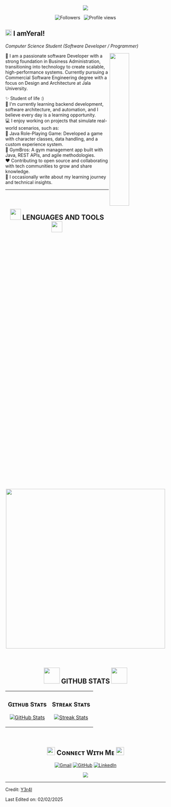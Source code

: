<!--Banner-->
<div align="center"> 
  <img src="https://github.com/user-attachments/assets/0e75f3cb-08ad-4567-a269-f41075c4f88a"/>
</div>

<p align="center">
<img src="https://img.shields.io/github/followers/Y3r4l?style=social" alt="Followers" />
&nbsp;
<img src="https://hits.seeyoufarm.com/api/count/incr/badge.svg?url=https://github.com/Y3r4l&count_bg=%237E3ACE&title_bg=%23555555&icon=github.svg&icon_color=%23FFFFFF&title=Profile+Views&edge_flat=false" alt="Profile views" />
  </a>
</p>

<!--Header Name-->
  ## <picture><img src = "https://github.com/7oSkaaa/7oSkaaa/blob/main/Images/about_me.gif?raw=true" width = 20px></picture> I amYeral!
*Computer Science Student (Software Developer / Programmer)*
<br /> 

<!--Hello-->
<div>
  <img align="right" width="35%" src="https://media1.tenor.com/m/cRcIuuLnGcoAAAAd/puffy-puffy-bear.gif">
</div>

<!--Start Intro-->               
<p align="left"> 🚀 I am a passionate software Developer with a strong foundation in Business Administration, transitioning into technology to create scalable, high-performance systems.  
    Currently pursuing a Commercial Software Engineering degree with a focus on Design and Architecture at Jala University. </p>

  ✨ Student of life :)  
    🌱 I'm currently learning backend development, software architecture, and automation, and I believe every day is a learning opportunity.  
    💻 I enjoy working on projects that simulate real-world scenarios, such as:  
    🎲 Java Role-Playing Game: Developed a game with character classes, data handling, and a custom experience system.  
    💪 GymBros: A gym management app built with Java, REST APIs, and agile methodologies.  
    ❤️ Contributing to open source and collaborating with tech communities to grow and share knowledge.  
    📝 I occasionally write about my learning journey and technical insights.  
<!--End Intro-->
  
---
<br />

<!--Languages and Tools Section-->       
<h2 align="center">
  <img src="https://i.pinimg.com/originals/1e/d2/f2/1ed2f24a0444ee7a3f59f6aaa5f9d092.gif" width="34px">
  LENGUAGES AND TOOLS
  <img src="https://i.pinimg.com/originals/1e/d2/f2/1ed2f24a0444ee7a3f59f6aaa5f9d092.gif" width="34px">
</h2>
<p align="center">
<img width="500px"  src="https://skillicons.dev/icons?i=py,java,html,nodejs,git,github,gitlab,vscode,postman,linux&perline=10"  />
</p>
<br />

<!--Github stats Table--> 
<h2 align="center">
  <img src="https://i.pinimg.com/originals/fe/b6/b6/feb6b68d5ffc34b5f5f03f72b035f04e.gif" width="50px">
  GITHUB STATS
  <img src="https://i.pinimg.com/originals/fe/b6/b6/feb6b68d5ffc34b5f5f03f72b035f04e.gif" width="50px">
</h2>

<table width="100%">
  <tr>
    <td width="50%">
      <h3 align="center"><strong>Gɪᴛʜᴜʙ Sᴛᴀᴛs</strong></h3>
      <p align="center">
        <a href="https://github.com/Kiran1689">
          <img align="center" src="https://github-readme-stats.vercel.app/api?username=Y3r4l&count_private=true&show_icons=true&theme=nightowl" alt="GitHub Stats" />
        </a>
      </p>
    </td>
    <td width="50%">
      <h3 align="center"><strong>Sᴛʀᴇᴀᴋ Sᴛᴀᴛs</strong></h3>
      <p align="center">
        <a href="https://github.com/Kiran1689">
          <img align="center" src="https://github-readme-streak-stats.herokuapp.com/?user=Y3r4l&theme=nightowl" alt="Streak Stats" />
        </a>
      </p>
    </td>
  </tr>
</table>
<br />

<!--Contact Section--> 
<h2 align="center">
  <img src="https://i.pinimg.com/originals/bb/6b/d1/bb6bd101bed28b78e606fef72209c51f.gif" width="25px">
  Cᴏɴɴᴇᴄᴛ Wɪᴛʜ Mᴇ
  <img src="https://i.pinimg.com/originals/bb/6b/d1/bb6bd101bed28b78e606fef72209c51f.gif" width="25px">
</h2>
<p align="center">
	<a href="mailto:yvp430@gmail.com"><img src="https://img.icons8.com/bubbles/50/000000/gmail.png" alt="Gmail"/></a>
	<a href="https://github.com/Y3r4l"><img src="https://img.icons8.com/bubbles/50/000000/github.png" alt="GitHub"/></a>
	<a href="https://www.linkedin.com/in/y-vasquez/"><img src="https://img.icons8.com/bubbles/50/000000/linkedin.png" alt="LinkedIn"/></a>
</p>
</div>

<!--Footer--> 
<p align="center">
  <img src="https://capsule-render.vercel.app/api?type=waving&color=gradient&height=65&section=footer"/>
</p>

------

Credit: [Y3r4l](https://github.com/Y3r4l)

Last Edited on: 02/02/2025
